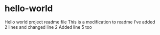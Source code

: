 # hello-world
Hello world project readme file
This is a modification to readme
I've added 2 lines and changed line 2
Added line 5 too
